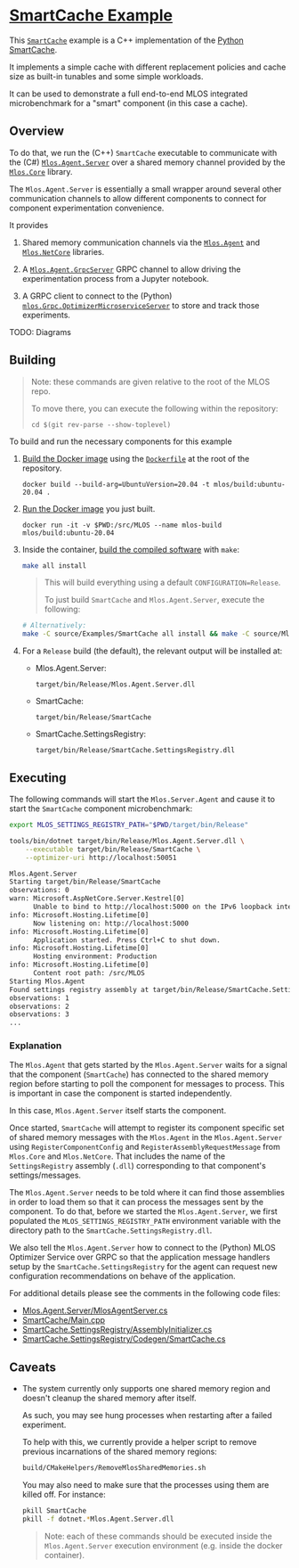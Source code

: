 # [SmartCache Example](./#mlos-github-tree-view)

This [`SmartCache`](./#mlos-github-tree-view) example is a C++ implementation of the [Python SmartCache](../../Mlos.Python/mlos/Examples/SmartCache/#mlos-github-tree-view).

It implements a simple cache with different replacement policies and cache size as built-in tunables and some simple workloads.

It can be used to demonstrate a full end-to-end MLOS integrated microbenchmark for a "smart" component (in this case a cache).

## Overview

To do that, we run the (C++) `SmartCache` executable to communicate with the (C#) [`Mlos.Agent.Server`](../../Mlos.Agent.Server/#mlos-github-tree-view) over a shared memory channel provided by the [`Mlos.Core`](../../Mlos.Core/#mlos-github-tree-view) library.

The `Mlos.Agent.Server` is essentially a small wrapper around several other communication channels to allow different components to connect for component experimentation convenience.

It provides

1. Shared memory communication channels via the [`Mlos.Agent`](../../Mlos.Agent/#mlos-github-tree-view) and [`Mlos.NetCore`](../../Mlos.NetCore/#mlos-github-tree-view) libraries.

2. A [`Mlos.Agent.GrpcServer`](../../Mlos.Agent.GrpcClient/#mlos-github-tree-view) GRPC channel to allow driving the experimentation process from a Jupyter notebook.

3. A GRPC client to connect to the (Python) [`mlos.Grpc.OptimizerMicroserviceServer`](../../Mlos.Python/mlos/Grpc/OptimizerMicroserviceServer.py#mlos-github-tree-view) to store and track those experiments.

TODO: Diagrams

## Building

> Note: these commands are given relative to the root of the MLOS repo.
>
> To move there, you can execute the following within the repository:
>
> `cd $(git rev-parse --show-toplevel)`

To build and run the necessary components for this example

1. [Build the Docker image](../../../documentation/01-Prerequisites.md#build-the-docker-image) using the [`Dockerfile`](../../../Dockerfile#mlos-github-tree-view) at the root of the repository.

    ```shell
    docker build --build-arg=UbuntuVersion=20.04 -t mlos/build:ubuntu-20.04 .
    ```

2. [Run the Docker image](../../../documentation/02-Build.md#create-a-new-container-instance) you just built.

    ```shell
    docker run -it -v $PWD:/src/MLOS --name mlos-build mlos/build:ubuntu-20.04
    ```

3. Inside the container, [build the compiled software](../../../documentation/02-Build.md#cli-make) with `make`:

    ```sh
    make all install
    ```

    > This will build everything using a default `CONFIGURATION=Release`.
    >
    > To just build `SmartCache` and `Mlos.Agent.Server`, execute the following:

      ```sh
      # Alternatively:
      make -C source/Examples/SmartCache all install && make -C source/Mlos.Agent.Server
      ```

4. For a `Release` build (the default), the relevant output will be installed at:

    - Mlos.Agent.Server:

        `target/bin/Release/Mlos.Agent.Server.dll`

    - SmartCache:

        `target/bin/Release/SmartCache`

    - SmartCache.SettingsRegistry:

        `target/bin/Release/SmartCache.SettingsRegistry.dll`

## Executing

The following commands will start the `Mlos.Server.Agent` and cause it to start the `SmartCache` component microbenchmark:

```sh
export MLOS_SETTINGS_REGISTRY_PATH="$PWD/target/bin/Release"

tools/bin/dotnet target/bin/Release/Mlos.Agent.Server.dll \
    --executable target/bin/Release/SmartCache \
    --optimizer-uri http://localhost:50051
```

```txt
Mlos.Agent.Server
Starting target/bin/Release/SmartCache
observations: 0
warn: Microsoft.AspNetCore.Server.Kestrel[0]
      Unable to bind to http://localhost:5000 on the IPv6 loopback interface: 'Cannot assign requested address'.
info: Microsoft.Hosting.Lifetime[0]
      Now listening on: http://localhost:5000
info: Microsoft.Hosting.Lifetime[0]
      Application started. Press Ctrl+C to shut down.
info: Microsoft.Hosting.Lifetime[0]
      Hosting environment: Production
info: Microsoft.Hosting.Lifetime[0]
      Content root path: /src/MLOS
Starting Mlos.Agent
Found settings registry assembly at target/bin/Release/SmartCache.SettingsRegistry.dll
observations: 1
observations: 2
observations: 3
...
```

### Explanation

The `Mlos.Agent` that gets started by the `Mlos.Agent.Server` waits for a signal that the component (`SmartCache`) has connected to the shared memory region before starting to poll the component for messages to process.
This is important in case the component is started independently.

In this case, `Mlos.Agent.Server` itself starts the component.

Once started, `SmartCache` will attempt to register its component specific set of shared memory messages with the `Mlos.Agent` in the `Mlos.Agent.Server` using `RegisterComponentConfig` and `RegisterAssemblyRequestMessage` from `Mlos.Core` and `Mlos.NetCore`.
That includes the name of the `SettingsRegistry` assembly (`.dll`) corresponding to that component's settings/messages.

The `Mlos.Agent.Server` needs to be told where it can find those assemblies in order to load them so that it can process the messages sent by the component.
To do that, before we started the `Mlos.Agent.Server`, we first populated the `MLOS_SETTINGS_REGISTRY_PATH` environment variable with the directory path to the `SmartCache.SettingsRegistry.dll`.

We also tell the `Mlos.Agent.Server` how to connect to the (Python) MLOS Optimizer Service over GRPC so that the application message handlers setup by the `SmartCache.SettingsRegistry` for the agent can request new configuration recommendations on behave of the application.

For additional details please see the comments in the following code files:

- [Mlos.Agent.Server/MlosAgentServer.cs](../../Mlos.Agent.Server/MlosAgentServer.cs#mlos-github-tree-view)
- [SmartCache/Main.cpp](./Main.cpp#mlos-github-tree-view)
- [SmartCache.SettingsRegistry/AssemblyInitializer.cs](./SmartCache.SettingsRegistry/AssemblyInitializer.cs#mlos-github-tree-view)
- [SmartCache.SettingsRegistry/Codegen/SmartCache.cs](./SmartCache.SettingsRegistry/Codegen/SmartCache.cs#mlos-github-tree-view)

## Caveats

- The system currently only supports one shared memory region and doesn't cleanup the shared memory after itself.

    As such, you may see hung processes when restarting after a failed experiment.

    To help with this, we currently provide a helper script to remove previous incarnations of the shared memory regions:

    ```sh
    build/CMakeHelpers/RemoveMlosSharedMemories.sh
    ```

    You may also need to make sure that the processes using them are killed off.
    For instance:

    ```sh
    pkill SmartCache
    pkill -f dotnet.*Mlos.Agent.Server.dll
    ```

    > Note: each of these commands should be executed inside the `Mlos.Agent.Server` execution environment (e.g. inside the docker container).
